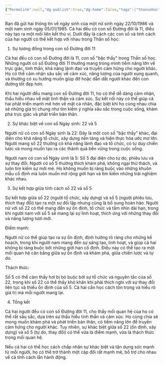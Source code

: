 ```yaml
---
{"Permalink":null,"dg-publish":true,"dg-home":false,"tags":["thansohoc"],"permalink":"/personal/than-so-hoc/than-so-hoc-ket-hop/","dgPassFrontmatter":true,"noteIcon":"","updated":"2025-01-14T22:28:28.931+07:00"}
---
```



Bạn đã gửi hai thông tin về ngày sinh của một nữ sinh ngày 22/10/1986 và một nam sinh ngày 05/01/1985. Cả hai đều có con số Đường đời là 11, điều này tạo ra một mối liên kết thú vị. Dưới đây là cách các con số và tính cách của hai người có thể kết hợp với nhau trong Thần số học:

1. Sự tương đồng trong con số Đường đời 11

Cả hai đều có con số Đường đời là 11, con số "bậc thầy" trong Thần số học. Những người có số Đường đời 11 thường mang trong mình tiềm năng lớn về trực giác, tinh thần, khả năng lãnh đạo và truyền cảm hứng cho người khác. Họ có thể cảm nhận sâu sắc về cảm xúc, năng lượng của người xung quanh, và thường có xu hướng muốn giúp đỡ hoặc dẫn dắt người khác đến con đường tốt đẹp hơn.

Khi hai người đều mang con số Đường đời 11, họ có thể dễ dàng cảm nhận, thấu hiểu nhau về mặt tinh thần và cảm xúc. Sự kết nối này có thể giúp cả hai phát triển mạnh mẽ hơn về mặt cá nhân, đặc biệt khi họ cùng nhau chia sẻ những giá trị chung như tìm kiếm ý nghĩa sâu sắc trong cuộc sống, khám phá trực giác và phát triển bản thân.

2. Sự khác biệt về con số Ngày sinh: 22 và 5

Người nữ có con số Ngày sinh là 22: Đây là một con số "bậc thầy" khác, đại diện cho khả năng tổ chức, xây dựng nền tảng và hiện thực hóa ước mơ lớn. Người mang số 22 thường có khả năng lãnh đạo và tổ chức, có tư duy chiến lược và mong muốn tạo ra các thành quả bền vững trong cuộc sống.

Người nam có con số Ngày sinh là 5: Số 5 đại diện cho tự do, phiêu lưu và sự thay đổi. Người có số 5 thường thích khám phá, không ngại thử thách, và luôn tìm kiếm sự mới mẻ. Họ không muốn bị ràng buộc vào những khuôn mẫu cố định mà luôn muốn mở rộng giới hạn và tìm kiếm những trải nghiệm khác nhau.


3. Sự kết hợp giữa tính cách số 22 và số 5

Sự kết hợp giữa số 22 (người tổ chức, xây dựng) và số 5 (người phiêu lưu, thích thay đổi) tạo ra một sự đối lập nhưng cũng là bổ sung hoàn hảo. Người nữ với số 22 có thể mang đến sự ổn định, tổ chức và tầm nhìn dài hạn, trong khi người nam với số 5 sẽ mang lại sự linh hoạt, thích ứng với những thay đổi và năng lượng tươi mới.

Điểm mạnh:

Người nữ có thể giúp tạo ra sự ổn định, định hướng rõ ràng cho những kế hoạch, trong khi người nam mang đến sự sáng tạo, linh hoạt, và giúp cả hai không bị ràng buộc bởi những giới hạn cố định. Điều này có thể tạo ra một mối quan hệ cân bằng giữa sự ổn định và khám phá, giữa chiến lược và tự do.


Thách thức:

Số 5 có thể cảm thấy hơi bị bó buộc bởi sự tổ chức và nguyên tắc của số 22, trong khi số 22 có thể thấy khó khăn khi phải thích nghi với sự thay đổi liên tục và thiếu ổn định của số 5. Cả hai cần học cách tôn trọng và hiểu rõ giá trị mà mỗi người mang lại.



4. Tổng kết

Cả hai người đều có con số Đường đời 11, cho thấy mối quan hệ của họ có thể rất sâu sắc, dựa trên sự thấu hiểu tinh thần và cảm xúc. Họ cùng chia sẻ mong muốn khám phá và phát triển bản thân, có tiềm năng lớn để truyền cảm hứng cho người khác. Tuy nhiên, sự khác biệt giữa số 22 (ổn định, xây dựng) và số 5 (tự do, thay đổi) có thể vừa là điểm mạnh, vừa là thách thức trong mối quan hệ.

Nếu cả hai có thể học cách chấp nhận sự khác biệt và tận dụng sức mạnh từ mỗi người, họ có thể trở thành một cặp đôi rất mạnh mẽ, bổ trợ cho nhau về cả tính cách lẫn hành động.


